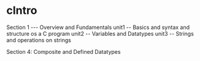 # cIntro

Section 1 --- Overview and Fundamentals
        unit1 -- Basics and syntax and structure os a C program
        unit2 -- Variables and Datatypes
        unit3 -- Strings and operations on strings


Section 4: Composite and Defined Datatypes


